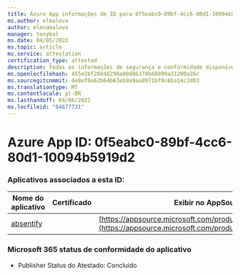 ```yaml
---
title: Azure App informações de ID para 0f5eabc0-89bf-4cc6-80d1-10094b5919d2
ms.author: elmalova
author: elenamalova
manager: tonybal
ms.date: 04/05/2022
ms.topic: article
ms.service: attestation
certification_type: attested
description: Todas as informações de segurança e conformidade disponíveis para 0f5eabc0-89bf-4cc6-80d1-10094b5919d2.
ms.openlocfilehash: 455e2bf26b48290a00d86378b60809a31200a26c
ms.sourcegitcommit: 4e8ef8e62b64b63eb9a9aa8971bf0c6ba14c2d03
ms.translationtype: MT
ms.contentlocale: pt-BR
ms.lasthandoff: 04/06/2022
ms.locfileid: "64677731"
---
```

# <a name="azure-app-id-0f5eabc0-89bf-4cc6-80d1-10094b5919d2"></a>Azure App ID: 0f5eabc0-89bf-4cc6-80d1-10094b5919d2


### <a name="apps-associated-with-this-id"></a>Aplicativos associados a esta ID:
| **Nome do aplicativo** | **Certificado** | **Exibir no AppSource** |
|--------------|---------------|-----------------------|
| [absentify](../forward/WA200003833.md) |  | [https://appsource.microsoft.com/product/office/WA200003833](https://appsource.microsoft.com/product/office/WA200003833) |

### <a name="microsoft-365-app-compliance-status"></a>Microsoft 365 status de conformidade do aplicativo
- Publisher Status do Atestado: Concluído
